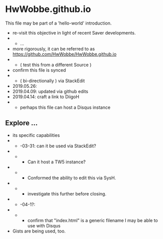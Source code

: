 # HwWobbe.github.io
This file may be part of a 'hello-world' introduction.

* re-visit this objective in light of recent Saver developments.
* * ...
* more rigorously, it can be referred to as https://github.com/HwWobbe/HwWobbe.github.io
* * ( test this from a different Source )
* confirm this file is synced 
* * ( bi-directionally ) via StackEdit
* 2019.05.26: 
* 2019.04.09: updated via github edits
* 2019.04.14: craft a link to DiigoH
* * perhaps this file can host a Disqus instance


## Explore ...

* its specific capabilities
* * -03-31: can it be used via StackEdit?
* * * Can it host a TW5 instance?
* * * Conformed the ability to edit this via SysH.
* * * investigate this further before closing.
* * -04-1?:
* * * confirm that "index.html" is a generic filename I may be able to use with Disqus
* Gists are being used, too.
